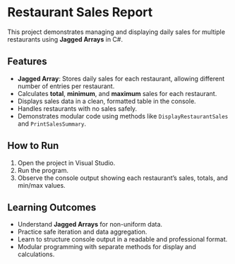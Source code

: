 # Restaurant Sales Report

This project demonstrates managing and displaying daily sales for multiple restaurants using **Jagged Arrays** in C#.

## Features
- **Jagged Array**: Stores daily sales for each restaurant, allowing different number of entries per restaurant.
- Calculates **total**, **minimum**, and **maximum** sales for each restaurant.
- Displays sales data in a clean, formatted table in the console.
- Handles restaurants with no sales safely.
- Demonstrates modular code using methods like `DisplayRestaurantSales` and `PrintSalesSummary`.

## How to Run
1. Open the project in Visual Studio.
2. Run the program.
3. Observe the console output showing each restaurant’s sales, totals, and min/max values.

## Learning Outcomes
- Understand **Jagged Arrays** for non-uniform data.
- Practice safe iteration and data aggregation.
- Learn to structure console output in a readable and professional format.
- Modular programming with separate methods for display and calculations.
